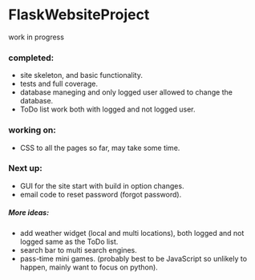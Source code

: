 # FlaskWebsiteProject
work in progress

### completed:
* site skeleton, and basic functionality.
* tests and full coverage.
* database maneging and only logged user allowed to change the database.
* ToDo list work both with logged and not logged user.

### working on:
* CSS to all the pages so far, may take some time.

### Next up:
* GUI for the site start with build in option changes.
* email code to reset password (forgot password).

##### More ideas:
* add weather widget (local and multi locations), both logged and not logged same as the ToDo list.
* search bar to multi search engines.
* pass-time mini games. (probably best to be JavaScript so unlikely to happen, mainly want to focus on python).
